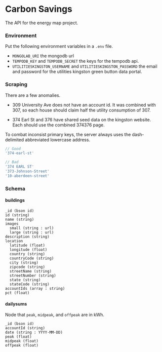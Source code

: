 # Carbon Savings

The API for the energy map project. 

### Environment

Put the following environment variables in a `.env` file.

* `MONGOLAB_URI` the mongodb url
* `TEMPODB_KEY` and `TEMPODB_SECRET` the keys for the tempodb api. 
* `UTILITIESKINGSTON_USERNAME` and `UTILITIESKINGSTON_PASSWORD` the email and password for the utilities kingston green button data portal. 

### Scraping

There are a few anomalies. 

* 309 University Ave does not have an account id. It was combined with 307, so each house should claim half the utility consumption of 307. 

* 374 Earl St and 376 have shared seed data on the kingston website. Each should use the combined 374376 page. 

To combat inconsist primary keys, the server always uses the dash-delimited abbreviated lowercase address.

```javascript
// Good
'374-earl-st'

// Bad
'374 EARL ST'
'373-Johnson-Street'
'10-aberdeen-street'
```

### Schema

#### buildings

```
_id (bson id)
id (string)
name (string)
images
  small (string : url)
  large (string : url)
description (string)
location
  latitude (float)
  longitude (float)
  country (string)
  countryCode (string)
  city (string)
  zipcode (string)
  streetName (string)
  streetNumber (string)
  state (string)
  stateCode (string)
accountIds (array : string)
pct (float)
```

#### dailysums

Node that `peak`, `midpeak`, and `offpeak` are in kWh. 

```
_id (bson id)
accountId (string)
date (string : YYYY-MM-DD)
peak (float)
midpeak (float)
offpeak (float)
```
